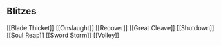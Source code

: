 ## Blitzes
[[Blade Thicket]]
[[Onslaught]]
[[Recover]]
[[Great Cleave]]
[[Shutdown]]
[[Soul Reap]]
[[Sword Storm]]
[[Volley]]